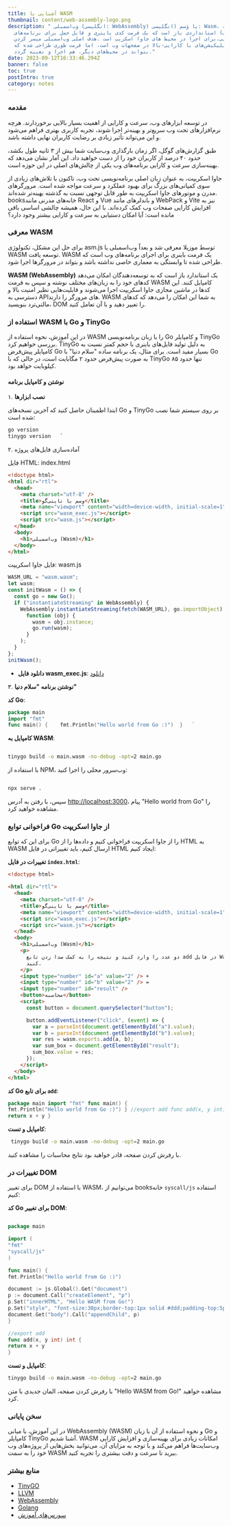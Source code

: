 ```yaml
---
title: آشنایی با WASM
thumbnail: content/web-assembly-logo.png
description: " وب‌اسمبلی (انگلیسی: WebAssembly) یا وَسم (انگلیسی: Wasm، اغلب به
  طور مخفف) استانداردی باز است که یک فرمت کدی باینری و قابل حمل برای برنامه‌های
  اجرایی،برای اجرا در محیط های جاوا اسکریپ است .هدف اصلی وب‌اسمبلی میسر کردن
  اپلیکیشن‌های با کارایی-بالا در صفحهات وب است، اما فرمت طوری طراحی شده که
  بتواند در محیط‌های دیگر، هم اجرا و تعبیه گردد."
date: 2023-09-12T16:33:46.294Z
banner: false
toc: true
postIntro: true
category: notes
---
```


### مقدمه

در توسعه ابزارهای وب، سرعت و کارایی از اهمیت بسیار بالایی برخوردارند. هرچه نرم‌افزارهای تحت وب سریع‌تر و بهینه‌تر اجرا شوند، تجربه کاربری بهتری فراهم می‌شود و این می‌تواند تأثیر زیادی بر رضایت کاربران نهایی داشته باشد.

طبق گزارش‌های گوگل، اگر زمان بارگذاری وب‌سایت شما بیش از ۳ ثانیه طول بکشد، حدود ۴۰ درصد از کاربران خود را از دست خواهید داد. این آمار نشان می‌دهد که بهینه‌سازی سرعت و کارایی برنامه‌های وب یکی از چالش‌های اصلی در این حوزه است.

جاوا اسکریپت، به عنوان زبان اصلی برنامه‌نویسی تحت وب، تاکنون با تلاش‌های زیادی از سوی کمپانی‌های بزرگ برای بهبود عملکرد و سرعت مواجه شده است. مرورگرهای مدرن و موتورهای جاوا اسکریپت به طور قابل توجهی نسبت به گذشته بهینه‌تر شده‌اند. booksخانه‌های مدرنی مانند React و Vue و باندلرهای مانند WebPack و Vite نیز به افزایش کارایی صفحات وب کمک کرده‌اند. با این حال، همیشه چالشی اساسی باقی مانده است: آیا امکان دستیابی به سرعت و کارایی بیشتر وجود دارد؟

### معرفی WASM

برای حل این مشکل، تکنولوژی asm.js توسط موزیلا معرفی شد و بعداً وب‌اسمبلی یا WASM توسعه یافت. WASM یک فرمت باینری برای اجرای برنامه‌های وب است که طراحی شده تا وابستگی به معماری خاصی نداشته باشد و بتواند در مرورگرها اجرا شود.

**WASM (WebAssembly)** یک استاندارد باز است که به توسعه‌دهندگان امکان می‌دهد کدهای خود را به زبان‌های مختلف نوشته و سپس به فرمت WASM کامپایل کنند. این کدها در ماشین مجازی جاوا اسکریپت اجرا می‌شوند و قابلیت‌هایی نظیر امنیت بالا و دسترسی به API‌های مرورگر را دارند. WASM به شما این امکان را می‌دهد که کدهای مالتی‌ترد بنویسید، DOM را تغییر دهید و با آن تعامل کنید.

### استفاده از WASM با Go و TinyGo

در این آموزش، نحوه استفاده از WASM را با زبان برنامه‌نویسی Go و کامپایلر TinyGo بررسی خواهیم کرد. TinyGo به دلیل تولید فایل‌های باینری با حجم کمتر نسبت به کامپایلر پیش‌فرض Go بسیار مفید است. برای مثال، یک برنامه ساده "سلام دنیا" با Go به صورت پیش‌فرض حدود ۲ مگابایت است، در حالی که با TinyGo تنها حدود ۸۵ کیلوبایت خواهد بود.

#### نوشتن و کامپایل برنامه

۱. **نصب ابزارها**

ابتدا اطمینان حاصل کنید که آخرین نسخه‌های Go و TinyGo بر روی سیستم شما نصب شده است:

```bash
go version
tinygo version   `

```

۲. آماده‌سازی فایل‌های پروژه

فایل HTML: index.html

```html
<!doctype html>
<html dir="rtl">
  <head>
    <meta charset="utf-8" />
    <title>وسم با تاینی‌گو</title>
    <meta name="viewport" content="width=device-width, initial-scale=1" />
    <script src="wasm_exec.js"></script>
    <script src="wasm.js"></script>
  </head>
  <body>
    <h1>وب‌اسمبلی (Wasm)</h1>
  </body>
</html>
```

فایل جاوا اسکریپت: wasm.js

```js
WASM_URL = "wasm.wasm";
let wasm;
const initWasm = () => {
  const go = new Go();
  if ("instantiateStreaming" in WebAssembly) {
    WebAssembly.instantiateStreaming(fetch(WASM_URL), go.importObject).then(
      function (obj) {
        wasm = obj.instance;
        go.run(wasm);
      }
    );
  }
};
initWasm();
```

- **دانلود فایل wasm_exec.js**: [دانلود](https://github.com/tinygo-org/tinygo/blob/release/targets/wasm_exec.js)

۳. **نوشتن برنامه "سلام دنیا"**

**کد Go**:

```go
package main
import "fmt"
func main() {    fmt.Println("Hello world from Go :)")  }   `

```

**کامپایل به WASM**:

```bash

tinygo build -o main.wasm -no-debug -opt=2 main.go

```

با استفاده از NPM، وب‌سرور محلی را اجرا کنید:

```bash

npx serve .
```

سپس، با رفتن به آدرس <http://localhost:3000>، پیام "Hello world from Go" را مشاهده خواهید کرد.

### فراخوانی توابع Go از جاوا اسکریپت

برای این که توابع Go را از جاوا اسکریپت فراخوانی کنیم و داده‌ها را از HTML به WASM ارسال کنیم، باید تغییراتی در فایل HTML ایجاد کنیم:

**تغییرات در فایل `index.html`**:

```html
<!doctype html>

<html dir="rtl">
  <head>
    <meta charset="utf-8" />
    <title>وسم با تاینی‌گو</title>
    <meta name="viewport" content="width=device-width, initial-scale=1" />
    <script src="wasm_exec.js"></script>
    <script src="wasm.js"></script>
  </head>
  <body>
    <h1>وب‌اسمبلی (Wasm)</h1>
    <p>
      دو عدد را وارد کنید و نتیجه را به کمک صدا زدن تابع add در فایل Wasm محاسبه
      کنید.
    </p>
    <input type="number" id="a" value="2" /> +
    <input type="number" id="b" value="2" /> =
    <input type="number" id="result" />
    <button>محاسبه</button>
    <script>
      const button = document.querySelector("button");

      button.addEventListener("click", (event) => {
        var a = parseInt(document.getElementById("a").value);
        var b = parseInt(document.getElementById("b").value);
        var res = wasm.exports.add(a, b);
        var sum_box = document.getElementById("result");
        sum_box.value = res;
      });
    </script>
  </body>
</html>
```

**کد Go برای تابع `add`**:

```go
package main import "fmt" func main() {
fmt.Println("Hello world from Go :)") } //export add func add(x, y int) int {
return x + y }


```

**کامپایل و تست**:

```bash
 tinygo build -o main.wasm -no-debug -opt=2 main.go

```

با رفرش کردن صفحه، قادر خواهید بود نتایج محاسبات را مشاهده کنید.

### تغییرات در DOM

برای تغییر DOM با استفاده از WASM، می‌توانیم از booksخانه `syscall/js` استفاده کنیم:

**کد Go برای تغییر DOM**:

```go

package main

import (
"fmt"
"syscall/js"
)

func main() {
fmt.Println("Hello world from Go :)")

document := js.Global().Get("document")
p := document.Call("createElement", "p")
p.Set("innerHTML", "Hello WASM from Go!")
p.Set("style", "font-size:30px;border-top:1px solid #ddd;padding-top:5px")
document.Get("body").Call("appendChild", p)
}

//export add
func add(x, y int) int {
return x + y
}

```

**کامپایل و تست**:

```bash
tinygo build -o main.wasm -no-debug -opt=2 main.go

```

با رفرش کردن صفحه، المان جدیدی با متن "Hello WASM from Go!" مشاهده خواهید کرد.

### سخن پایانی

در این آموزش، با مبانی WebAssembly (WASM) و نحوه استفاده از آن با زبان Go و کامپایلر TinyGo آشنا شدیم. WASM امکانات زیادی برای بهینه‌سازی و افزایش کارایی وب‌سایت‌ها فراهم می‌کند و با توجه به مزایای آن، می‌توانید بخش‌هایی از پروژه‌های وب خود را به سمت WASM ببرید تا سرعت و دقت بیشتری را تجربه کنید.

### منابع بیشتر

- [TinyGO](https://tinygo.org/)
- [LLVM](https://llvm.org/)
- [WebAssembly](https://webassembly.org/)
- [Golang](https://go.dev/)
- [سورس‌های آموزش](https://github.com/mehotkhan/tinygo-wasm-tuts)
